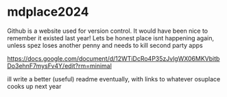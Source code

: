 # mdplace2024
Github is a website used for version control. It would have been nice to remember it existed last year!
Lets be honest place isnt happening again, unless spez loses another penny and needs to kill second party apps

https://docs.google.com/document/d/12WTiDcRo4P35zJvlgWX06MKVbitbDo3ehnF7mysFv4Y/edit?rm=minimal


ill write a better (useful) readme eventually, with links to whatever osuplace cooks up next year
